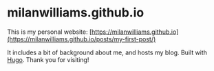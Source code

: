 # milanwilliams.github.io

This is my personal website: [https://milanwilliams.github.io](https://milanwilliams.github.io/posts/my-first-post/)

It includes a bit of background about me, and hosts my blog. Built with [Hugo](https://gohugo.io/). Thank you for visiting!






